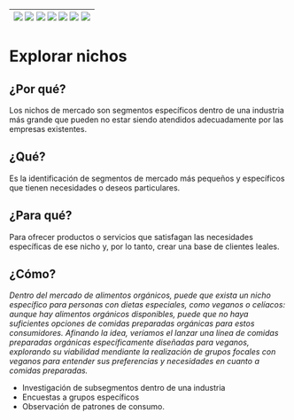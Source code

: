 <div align=right>

|[![](https://img.shields.io/badge/-Inicio-FFF?style=flat&logo=Emlakjet&logoColor=black)](/README.md) [![](https://img.shields.io/badge/-Introducción-FFF?style=flat)](/documentos/intro.md) [![](https://img.shields.io/badge/-Panorámica-FFF?style=flat)](/documentos/panorámica.md) [![](https://img.shields.io/badge/-Prompts-FFF?style=flat)](/documentos/prompts/README.md) [![](https://img.shields.io/badge/-Ingeniería_de_prompts-FFF?style=flat)](/documentos/ingenieriaDePrompts/README.md) [![](https://img.shields.io/badge/-Patrones-FFF?style=flat)](/documentos/ingenieriaDePrompts/patrones/README.md) [![](https://img.shields.io/badge/-casos_de_uso-FFF?style=flat)](/documentos/casosDeUso/README.md)|
|-|

</div>

# Explorar nichos

## ¿Por qué?

Los nichos de mercado son segmentos específicos dentro de una industria más grande que pueden no estar siendo atendidos adecuadamente por las empresas existentes.

## ¿Qué?

Es la identificación de segmentos de mercado más pequeños y específicos que tienen necesidades o deseos particulares.

## ¿Para qué?

Para ofrecer productos o servicios que satisfagan las necesidades específicas de ese nicho y, por lo tanto, crear una base de clientes leales.

## ¿Cómo?

*Dentro del mercado de alimentos orgánicos, puede que exista un nicho específico para personas con dietas especiales, como veganos o celíacos: aunque hay alimentos orgánicos disponibles, puede que no haya suficientes opciones de comidas preparadas orgánicas para estos consumidores. Afinando la idea, veríamos el lanzar una línea de comidas preparadas orgánicas específicamente diseñadas para veganos, explorando su viabilidad mendiante la realización de grupos focales con veganos para entender sus preferencias y necesidades en cuanto a comidas preparadas.*

- Investigación de subsegmentos dentro de una industria
- Encuestas a grupos específicos
- Observación de patrones de consumo.
